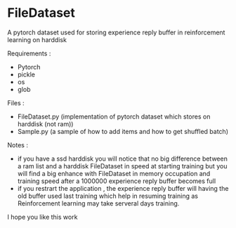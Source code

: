 # FileDataset

A pytorch dataset used for storing experience reply buffer in reinforcement learning on harddisk

Requirements :

- Pytorch
- pickle
- os
- glob

Files :

- FileDataset.py (implementation of pytorch dataset which stores on harddisk (not ram))
- Sample.py (a sample of how to add items and how to get shuffled batch)

Notes :

- if you have a ssd harddisk you will notice that no big difference between a ram list and a harddisk FileDataset in speed at starting training but you will find a big enhance with FileDataset in memory occupation and training speed after a 1000000 experience reply buffer becomes full
- if you restrart the application , the experience reply buffer will having the old buffer used last training which help in resuming training as Reinforcement learning may take serveral days training.

I hope you like this work

